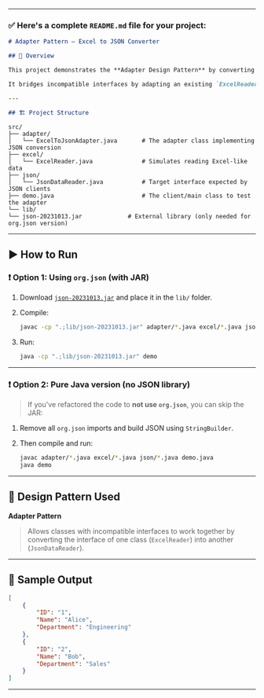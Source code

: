 
---

### ✅ Here's a complete `README.md` file for your project:

```markdown
# Adapter Pattern – Excel to JSON Converter

## 📌 Overview

This project demonstrates the **Adapter Design Pattern** by converting tabular Excel-style data into JSON format using an adapter class.

It bridges incompatible interfaces by adapting an existing `ExcelReader` to a target interface `JsonDataReader`.

---

## 🏗️ Project Structure

```
```
src/
├── adapter/
│   └── ExcelToJsonAdapter.java       # The adapter class implementing JSON conversion
├── excel/
│   └── ExcelReader.java              # Simulates reading Excel-like data
├── json/
│   └── JsonDataReader.java           # Target interface expected by JSON clients
├── demo.java                         # The client/main class to test the adapter
└── lib/
└── json-20231013.jar             # External library (only needed for org.json version)
```


----

## ▶️ How to Run

### ❗ Option 1: Using `org.json` (with JAR)
1. Download [`json-20231013.jar`](https://repo1.maven.org/maven2/org/json/json/20231013/json-20231013.jar) and place it in the `lib/` folder.
2. Compile:
   ```sh
   javac -cp ".;lib/json-20231013.jar" adapter/*.java excel/*.java json/*.java demo.java


3. Run:

   ```sh
   java -cp ".;lib/json-20231013.jar" demo
   ```

----

### ❗ Option 2: Pure Java version (no JSON library)

> If you've refactored the code to **not use `org.json`**, you can skip the JAR:

1. Remove all `org.json` imports and build JSON using `StringBuilder`.
2. Then compile and run:

   ```sh
   javac adapter/*.java excel/*.java json/*.java demo.java
   java demo
   ```

---

## 🧠 Design Pattern Used

**Adapter Pattern**

> Allows classes with incompatible interfaces to work together by converting the interface of one class (`ExcelReader`) into another (`JsonDataReader`).

---

## 🧪 Sample Output

```json
[
    {
        "ID": "1",
        "Name": "Alice",
        "Department": "Engineering"
    },
    {
        "ID": "2",
        "Name": "Bob",
        "Department": "Sales"
    }
]
```

---




